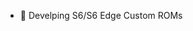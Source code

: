 - 👋 Develping S6/S6 Edge Custom ROMs


<!---
Sexynos7420/Sexynos7420 is a ✨ special ✨ repository because its `README.md` (this file) appears on your GitHub profile.
You can click the Preview link to take a look at your changes.
--->
